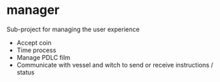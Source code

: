 # manager

Sub-project for managing the user experience

- Accept coin
- Time process
- Manage PDLC film
- Communicate with vessel and witch to send or receive instructions / status